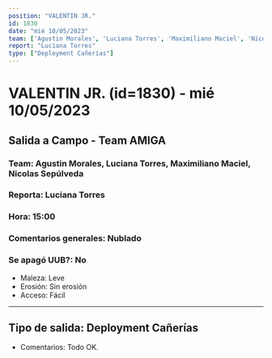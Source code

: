 ```yaml
---
position: "VALENTIN JR."
id: 1830
date: "mié 10/05/2023"
team: ['Agustin Morales', 'Luciana Torres', 'Maximiliano Maciel', 'Nicolas Sepúlveda']
report: "Luciana Torres"
type: ["Deployment Cañerías"]
---
```


# VALENTIN JR. (id=1830) - mié 10/05/2023
## Salida a Campo - Team AMIGA
### Team: Agustin Morales, Luciana Torres, Maximiliano Maciel, Nicolas Sepúlveda
### Reporta: Luciana Torres
### Hora: 15:00
### Comentarios generales: Nublado 
### Se apagó UUB?: No 
- Maleza: Leve
- Erosión: Sin erosión
- Acceso: Fácil
---------
## Tipo de salida: Deployment Cañerías
   - Comentarios: Todo OK. 
